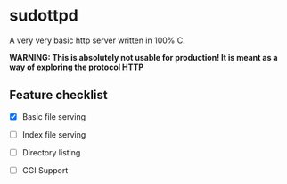 # sudottpd

A very very basic http server written in 100% C.

**WARNING: This is absolutely not usable for production! It is meant as a way of exploring the protocol HTTP**

## Feature checklist

* [x] Basic file serving
* [ ] Index file serving
* [ ] Directory listing
* [ ] CGI Support

